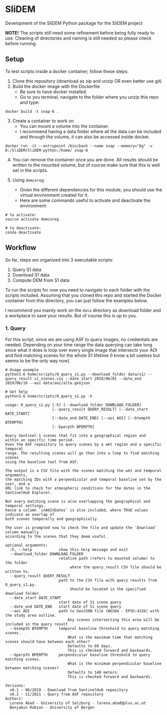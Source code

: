 # SliDEM
Development of the SliDEM Python package for the SliDEM project

**NOTE!** The scripts still need some refinement before being fully ready to use. Cleaning of directories and naming is still needed so please check before running.

## Setup

To test scripts inside a docker container, follow these steps:

1. Clone this repository (download as zip and unzip OR even better use git)
2. Build the docker image with the Dockerfile
    - Be sure to have docker installed.
    - Go to you terminal, navigate to the folder where you unzip this repo and type:
```
docker build -t snap-8 .
```

3. Create a container to work on
    - You can mount a volume into the container.
    - I recommend having a data folder where all the data can be included and through the volume, it can also be accessed inside docker. 
    
```
docker run -it --entrypoint /bin/bash --name snap --memory="8g" -v D:/SliDEM/SliDEM-python:/home/ snap-8
```

4. You can remove the container once you are done. All results should be written to the mounted volume, but of course make sure that this is well set in the scripts. 

5. Using `demcoreg`:
   - Given the different dependencies for this module, you should use the virtual environment created for it. 
   - Here are some commands useful to activate and deactivate the environment:

```
# to activate:
source activate demcoreg

# to deactivate:
conda deactivate
```

## Workflow

So far, steps are organized into 3 executable scripts:
1. Query S1 data
2. Download S1 data
3. Compute DEM from S1 data

To run the scripts for now you need to navigate to each folder with the scripts included. 
Assuming that you cloned this repo and started the Docker container from this directory,
you can just follow the examples below.

I recommend you mainly work on the `data` directory as download folder and a workplace to save your results. 
But of course this is up to you.

### 1. Query 
For this script, since we are using ASF to query images, no credentials are needed. 
Depending on your time range the data querying can take long since what it does is loop over every single image that
intersects your AOI and find matching scenes for the whole S1 lifetime 
(I know a bit useless but seems to be the only way now).

```bin/bash
# Usage example
python3.6 home/scripts/0_query_s1.py --download_folder data/s1/ --query_result s1_scenes.csv --date_start 2019/06/01 --date_end 2019/06/10 --aoi data/aoi/alta.geojson

# Get help
python3.6 home/scripts/0_query_s1.py -h
```
```
usage: 0_query_s1.py [-h] [--download_folder DOWNLOAD_FOLDER]
                     [--query_result QUERY_RESULT] [--date_start DATE_START]
                     [--date_end DATE_END] [--aoi AOI] [--btempth BTEMPTH]
                     [--bperpth BPERPTH]

Query Sentinel-1 scenes that fit into a geographical region and
within an specific time period.
Uses the ASF repository to query scenes by a wkt region and a specific temporal
range. The resulting scenes will go then into a loop to find matching scenes
using the baseline tool from ASF.

The output is a CSV file with the scenes matching the wkt and temporal arguments,
the matching IDs with a perpendicular and temporal baseline set by the user, and a
URL link to check for atmospheric conditions for the dates in the SentinelHub Explorer.

Not every matching scene is also overlapping the geographical and temporal settings,
hence a column `inAOInDates` is also included, where TRUE values indicate an overlap of
both scenes temporally and geographically.

The user is prompted now to check the file and update the `Download` column manually
according to the scenes that they deem useful.

optional arguments:
  -h, --help            show this help message and exit
  --download_folder DOWNLOAD_FOLDER
                        relative path (refers to mounted volume) to the folder
                             where the query_result CSV file should be written to.
  --query_result QUERY_RESULT
                        path to the CSV file with query results from 0_query_s1.py.
                             Should be located in the specified download folder.
  --date_start DATE_START
                        start date of S1 scene query
  --date_end DATE_END   start date of S1 scene query
  --aoi AOI             path to GeoJSON file (WGS84 - EPSG:4326) with the study area outline.
                            Any scenes intersecting this area will be included in the query result
  --btempth BTEMPTH     temporal baseline threshold to query matching scenes.
                            What is the maximum time that matching scenes should have between each other?
                            Defaults to 60 days.
                            This is checked forward and backwards.
  --bperpth BPERPTH     perpendicular baseline threshold to query matching scenes.
                            What is the minimum perpendicular baseline between matching scenes?
                            Defaults to 140 meters.
                            This is checked forward and backwards.

Versions:
  v0.1 - 06/2019 - Download from SentinelHub repository
  v0.2 - 11/2021 - Query from ASF repository
Authors:
  Lorena Abad - University of Salzburg - lorena.abad@plus.ac.at
  Benjamin Robson - University of Bergen
```
